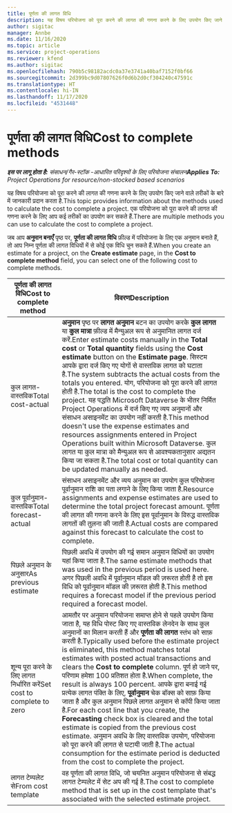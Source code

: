```yaml
---
title: पूर्णता की लागत विधि
description: यह विषय परियोजना को पूरा करने की लागत की गणना करने के लिए उपयोग किए जाने वाले तरीकों के बारे में जानकारी प्रदान करता है.
author: sigitac
manager: Annbe
ms.date: 11/16/2020
ms.topic: article
ms.service: project-operations
ms.reviewer: kfend
ms.author: sigitac
ms.openlocfilehash: 790b5c98182acdc0a37e3741a40baf7152f0bf66
ms.sourcegitcommit: 2d399bc9d07807626f0d6b2d0cf304240c47591c
ms.translationtype: HT
ms.contentlocale: hi-IN
ms.lasthandoff: 11/17/2020
ms.locfileid: "4531448"
---
```

# <a name="cost-to-complete-methods"></a><span data-ttu-id="026c9-103">पूर्णता की लागत विधि</span><span class="sxs-lookup"><span data-stu-id="026c9-103">Cost to complete methods</span></span>

<span data-ttu-id="026c9-104">_**इस पर लागू होता है:** संसाधन/गैर-स्टॉक -आधारित परिदृश्यों के लिए परियोजना संचालन_</span><span class="sxs-lookup"><span data-stu-id="026c9-104">_**Applies To:** Project Operations for resource/non-stocked based scenarios_</span></span>

<span data-ttu-id="026c9-105">यह विषय परियोजना को पूरा करने की लागत की गणना करने के लिए उपयोग किए जाने वाले तरीकों के बारे में जानकारी प्रदान करता है.</span><span class="sxs-lookup"><span data-stu-id="026c9-105">This topic provides information about the methods used to calculate the cost to complete a project.</span></span> <span data-ttu-id="026c9-106">एक परियोजना को पूरा करने की लागत की गणना करने के लिए आप कई तरीकों का उपयोग कर सकते हैं.</span><span class="sxs-lookup"><span data-stu-id="026c9-106">There are multiple methods you can use to calculate the cost to complete a project.</span></span> 

<span data-ttu-id="026c9-107">जब आप **अनुमान बनाएँ** पृष्ठ पर, **पूर्णता की लागत विधि** फ़ील्ड में परियोजना के लिए एक अनुमान बनाते हैं, तो आप निम्न पूर्णता की लागत विधियों में से कोई एक विधि चुन सकते हैं.</span><span class="sxs-lookup"><span data-stu-id="026c9-107">When you create an estimate for a project, on the **Create estimate** page, in the **Cost to complete method** field, you can select one of the following cost to complete methods.</span></span>

| <span data-ttu-id="026c9-108">पूर्णता की लागत विधि</span><span class="sxs-lookup"><span data-stu-id="026c9-108">Cost to complete method</span></span>    | <span data-ttu-id="026c9-109">विवरण</span><span class="sxs-lookup"><span data-stu-id="026c9-109">Description</span></span>                                                                                                                                                                                                                                                                                                                                                                                                                                                                                        |
|------------------------------|----------------------------------------------------------------------------------------------------------------------------------------------------------------------------------------------------------------------------------------------------------------------------------------------------------------------------------------------------------------------------------------------------------------------------------------------------------------------------------------------------|
| <span data-ttu-id="026c9-110">कुल लागत-वास्तविक</span><span class="sxs-lookup"><span data-stu-id="026c9-110">Total cost-actual</span></span>            | <span data-ttu-id="026c9-111">**अनुमान** पृष्ठ पर **लागत अनुमान** बटन का उपयोग करके **कुल लागत** या **कुल मात्रा** फ़ील्ड में मैन्युअल रूप से अनुमानित लागत दर्ज करें.</span><span class="sxs-lookup"><span data-stu-id="026c9-111">Enter estimate costs manually in the **Total cost** or **Total quantity** fields using the **Cost estimate** button on the **Estimate page**.</span></span> <span data-ttu-id="026c9-112">सिस्टम आपके द्वारा दर्ज किए गए योगों से वास्तविक लागत को घटाता है.</span><span class="sxs-lookup"><span data-stu-id="026c9-112">The system subtracts the actual costs from the totals you entered.</span></span> <span data-ttu-id="026c9-113">योग, परियोजना को पूरा करने की लागत होती है.</span><span class="sxs-lookup"><span data-stu-id="026c9-113">The total is the cost to complete the project.</span></span> <span data-ttu-id="026c9-114">यह पद्धति Microsoft Dataverse के भीतर निर्मित Project Operations में दर्ज किए गए व्यय अनुमानों और संसाधन असाइनमेंट का उपयोग नहीं करती है.</span><span class="sxs-lookup"><span data-stu-id="026c9-114">This method doesn't use the expense estimates and resources assignments entered in Project Operations built within Microsoft Dataverse.</span></span> <span data-ttu-id="026c9-115">कुल लागत या कुल मात्रा को मैन्युअल रूप से आवश्यकतानुसार अद्यतन किया जा सकता है.</span><span class="sxs-lookup"><span data-stu-id="026c9-115">The total cost or total quantity can be updated manually as needed.</span></span>  |
| <span data-ttu-id="026c9-116">कुल पूर्वानुमान-वास्तविक</span><span class="sxs-lookup"><span data-stu-id="026c9-116">Total forecast-actual</span></span>        | <span data-ttu-id="026c9-117">संसाधन असाइनमेंट और व्यय अनुमान का उपयोग कुल परियोजना पूर्वानुमान राशि का पता लगाने के लिए किया जाता है.</span><span class="sxs-lookup"><span data-stu-id="026c9-117">Resource assignments and expense estimates are used to determine the total project forecast amount.</span></span> <span data-ttu-id="026c9-118">पूर्णता की लागत की गणना करने के लिए इस पूर्वानुमान के विरुद्ध वास्तविक लागतों की तुलना की जाती है.</span><span class="sxs-lookup"><span data-stu-id="026c9-118">Actual costs are compared against this forecast to calculate the cost to complete.</span></span>                                                                                                                                                                                                                                                                          |
| <span data-ttu-id="026c9-119">पिछले अनुमान के अनुसार</span><span class="sxs-lookup"><span data-stu-id="026c9-119">As previous estimate</span></span>         | <span data-ttu-id="026c9-120">पिछली अवधि में उपयोग की गई समान अनुमान विधियों का उपयोग यहां किया जाता है.</span><span class="sxs-lookup"><span data-stu-id="026c9-120">The same estimate methods that was used in the previous period is used here.</span></span> <span data-ttu-id="026c9-121">अगर पिछली अवधि में पूर्वानुमान मॉडल की ज़रूरत होती है तो इस विधि को पूर्वानुमान मॉडल की ज़रूरत होती है.</span><span class="sxs-lookup"><span data-stu-id="026c9-121">This method requires a forecast model if the previous period required a forecast model.</span></span>                                                                                                                                                                                                                                                                                                                           |
| <span data-ttu-id="026c9-122">शून्य पूरा करने के लिए लागत निर्धारित करें</span><span class="sxs-lookup"><span data-stu-id="026c9-122">Set cost to complete to zero</span></span> | <span data-ttu-id="026c9-123">आमतौर पर अनुमान परियोजना समाप्त होने से पहले उपयोग किया जाता है, यह विधि पोस्ट किए गए वास्तविक लेनदेन के साथ कुल अनुमानों का मिलान करती हैं और **पूर्णता की लागत** स्तंभ को साफ़ करती है.</span><span class="sxs-lookup"><span data-stu-id="026c9-123">Typically used before the estimate project is eliminated, this method matches total estimates with posted actual transactions and clears the **Cost to complete** column.</span></span> <span data-ttu-id="026c9-124">पूर्ण हो जाने पर, परिणाम हमेशा 100 प्रतिशत होता है.</span><span class="sxs-lookup"><span data-stu-id="026c9-124">When complete, the result is always 100 percent.</span></span> <span data-ttu-id="026c9-125">आपके द्वारा बनाई गई प्रत्येक लागत पंक्ति के लिए, **पूर्वानुमान** चेक बॉक्स को साफ़ किया जाता है और कुल अनुमान पिछले लागत अनुमान से कॉपी किया जाता है.</span><span class="sxs-lookup"><span data-stu-id="026c9-125">For each cost line that you create, the **Forecasting** check box is cleared and the total estimate is copied from the previous cost estimate.</span></span> <span data-ttu-id="026c9-126">अनुमान अवधि के लिए वास्तविक उपयोग, परियोजना को पूरा करने की लागत से घटायी जाती है.</span><span class="sxs-lookup"><span data-stu-id="026c9-126">The actual consumption for the estimate period is deducted from the cost to complete the project.</span></span>              |
| <span data-ttu-id="026c9-127">लागत टेम्पलेट से</span><span class="sxs-lookup"><span data-stu-id="026c9-127">From cost template</span></span>           | <span data-ttu-id="026c9-128">वह पूर्णता की लागत विधि, जो चयनित अनुमान परियोजना से संबद्ध लागत टेम्पलेट में सेट अप की गई है.</span><span class="sxs-lookup"><span data-stu-id="026c9-128">The cost to complete method that is set up in the cost template that's associated with the selected estimate project.</span></span>                                                                                                                                                                                                                                                                                                                                                                          |
